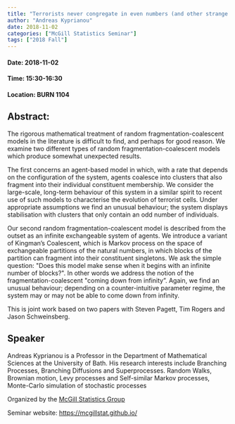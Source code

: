 ```yaml
---
title: "Terrorists never congregate in even numbers (and other strange results in fragmentation-coalescence)"
author: "Andreas Kyprianou"
date: 2018-11-02
categories: ["McGill Statistics Seminar"]
tags: ["2018 Fall"]
---
```


#### Date: 2018-11-02
#### Time: 15:30-16:30
#### Location: BURN 1104

## Abstract:

The rigorous mathematical treatment of random fragmentation-coalescent models in the literature is difficult to find, and perhaps for good reason. We examine two different types of random fragmentation-coalescent models which produce somewhat unexpected results. 

The first concerns an agent-based model in which, with a rate that depends on the configuration of the system, agents coalesce into clusters that also fragment into their individual constituent membership. We consider the large-scale, long-term behaviour of this system in a similar spirit to recent use of such models to characterise the evolution of terrorist cells. Under appropriate assumptions we find an unusual behaviour; the system displays stabilisation with clusters that only contain an odd number of individuals. 

Our second random fragmentation-coalescent model is described from the outset as an infinite exchangeable system of agents. We introduce a variant of Kingman’s Coalescent, which is Markov process on the space of exchangeable partitions of the natural numbers, in which blocks of the partition can fragment into their constituent singletons. We ask the simple question: "Does this model make sense when it begins with an infinite number of blocks?". In other words we address the notion of the fragmentation-coalescent "coming down from infinity”. Again, we find an unusual behaviour; depending on a counter-intuitive parameter regime, the system may or may not be able to come down from infinity. 

This is joint work based on two papers with Steven Pagett, Tim Rogers and Jason Schweinsberg.


## Speaker

Andreas Kyprianou is a Professor in the Department of Mathematical Sciences at the University of Bath. His research interests include Branching Processes, Branching Diffusions and Superprocesses. Random Walks, Brownian motion, Levy processes and Self-similar Markov processes, Monte-Carlo simulation of stochastic processes 



Organized by the [McGill Statistics Group](https://www.mcgill.ca/mathstat/people/field_mprofile_research_areas/S) 

Seminar website: https://mcgillstat.github.io/

